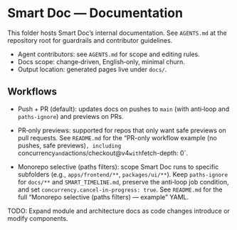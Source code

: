# Smart Doc — Documentation

This folder hosts Smart Doc’s internal documentation. See `AGENTS.md` at the repository root for guardrails and contributor guidelines.

- Agent contributors: see `AGENTS.md` for scope and editing rules.
- Docs scope: change‑driven, English‑only, minimal churn.
- Output location: generated pages live under `docs/`.

## Workflows
- Push + PR (default): updates docs on pushes to `main` (with anti‑loop and `paths-ignore`) and previews on PRs.
- PR‑only previews: supported for repos that only want safe previews on pull requests. See `README.md` for the “PR-only workflow example (no pushes, safe previews)`, including `concurrency` and `actions/checkout@v4` with `fetch-depth: 0`.

- Monorepo selective (paths filters): scope Smart Doc runs to specific subfolders (e.g., `apps/frontend/**`, `packages/ui/**`). Keep `paths-ignore` for `docs/**` and `SMART_TIMELINE.md`, preserve the anti‑loop job condition, and set `concurrency.cancel-in-progress: true`. See `README.md` for the full “Monorepo selective (paths filters) — example” YAML.

TODO: Expand module and architecture docs as code changes introduce or modify components.
